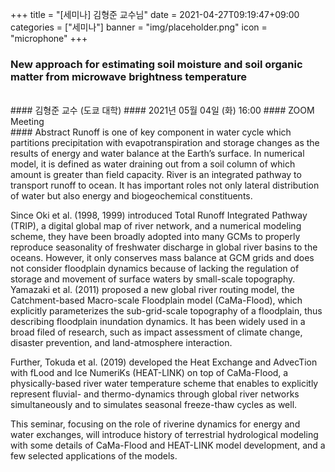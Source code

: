 +++
title = "[세미나] 김형준 교수님"
date = 2021-04-27T09:19:47+09:00
categories = ["세미나"]
banner = "img/placeholder.png"
icon = "microphone"
+++
### New approach for estimating soil moisture and soil organic matter from microwave brightness temperature   
<br>
#### 김형준 교수 (도쿄 대학)
#### 2021년 05월 04일 (화) 16:00
#### ZOOM Meeting
<br>
#### Abstract
Runoff is one of key component in water cycle which partitions precipitation with evapotranspiration and
storage changes as the results of energy and water balance at the Earth’s surface. In numerical model, it is
defined as water draining out from a soil column of which amount is greater than field capacity. River is
an integrated pathway to transport runoff to ocean. It has important roles not only lateral distribution of
water but also energy and biogeochemical constituents.

Since Oki et al. (1998, 1999) introduced Total Runoff Integrated Pathway (TRIP), a digital global map of
river network, and a numerical modeling scheme, they have been broadly adopted into many GCMs to
properly reproduce seasonality of freshwater discharge in global river basins to the oceans. However, it
only conserves mass balance at GCM grids and does not consider floodplain dynamics because of lacking
the regulation of storage and movement of surface waters by small-scale topography.
Yamazaki et al. (2011) proposed a new global river routing model, the Catchment-based Macro-scale
Floodplain model (CaMa-Flood), which explicitly parameterizes the sub-grid-scale topography of a
floodplain, thus describing floodplain inundation dynamics. It has been widely used in a broad filed of
research, such as impact assessment of climate change, disaster prevention, and land-atmosphere
interaction.

Further, Tokuda et al. (2019) developed the Heat Exchange and AdvecTion with fLood and Ice NumeriKs
(HEAT-LINK) on top of CaMa-Flood, a physically-based river water temperature scheme that enables to
explicitly represent fluvial- and thermo-dynamics through global river networks simultaneously and to
simulates seasonal freeze-thaw cycles as well.

This seminar, focusing on the role of riverine dynamics for energy and water exchanges, will introduce
history of terrestrial hydrological modeling with some details of CaMa-Flood and HEAT-LINK model
development, and a few selected applications of the models.

